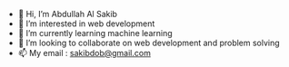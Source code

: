 - 👋 Hi, I’m Abdullah Al Sakib 
- 👀 I’m interested in web development 
- 🌱 I’m currently learning machine learning 
- 💞️ I’m looking to collaborate on web development and problem solving 
- 📫 My email : sakibdob@gmail.com

<!---
abdullah201240/abdullah201240 is a ✨ special ✨ repository because its `README.md` (this file) appears on your GitHub profile.
You can click the Preview link to take a look at your changes.
--->
